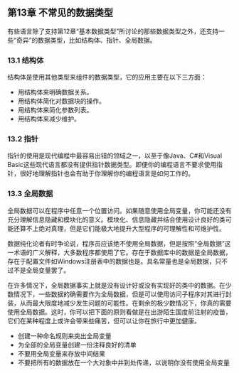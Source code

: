 ## 第13章 不常见的数据类型

有些语言除了支持第12章“基本数据类型”所讨论的那些数据类型之外，还支持一些“奇异”的数据类型，比如结构体、指针、全局数据。

### 13.1 结构体

结构体是使用其他类型来组件的数据类型，它的应用主要在以下三方面：

- 用结构体来明确数据关系。
- 用结构体简化对数据块的操作。
- 用结构体来简化参数列表。
- 用结构体来减少维护。

### 13.2 指针

指针的使用是现代编程中最容易出错的领域之一，以至于像Java、C#和Visual Basic这些现代语言都没有提供指针数据类型。即便你的编程语言不要求使用指针，很好地理解指针也会有助于你理解你的编程语言是如何工作的。

### 13.3 全局数据

全局数据可以在程序中任意一个位置访问。如果随意使用全局变量，你可能还没有充分理解信息隐藏和模块化的意义。模块化、信息隐藏并结合使用设计良好的类可能还算不上绝对真理，但是它们能极大地提升大型程序的可理解性和可维护性。

数据纯化论者有时争论说，程序员应该绝不使用全局数据，但是按照“全局数据”这一术语的广义解释，大多数程序都使用了它。存在于数据库中的数据是全局数据，存在于配置文件如Windows注册表中的数据也是。具名常量也是全局数据，只不过不是全局变量罢了。

在许多情况下，全局数据事实上就是没有设计好或没有实现好的类中的数据。在少数情况下，一些数据的确需要作为全局数据，但是可以使用访问子程序对其进行封装，从而最大限度地减少发生问题的可能性。在剩余的极少数情况下，你真的需要使用全局数据。这时，你可以把下面的原则看做是在出游陌生国度前注射的疫苗，它们在某种程度上或许会带来些痛苦，但可以让你在旅行中更加健康。

- 创建一种命名规则来突出全局变量
- 为全部的全局变量创建一份注释良好的清单
- 不要用全局变量来存放中间结果
- 不要把所有的数据放在一个大对象中并到处传递，以说明你没有使用全局变量
